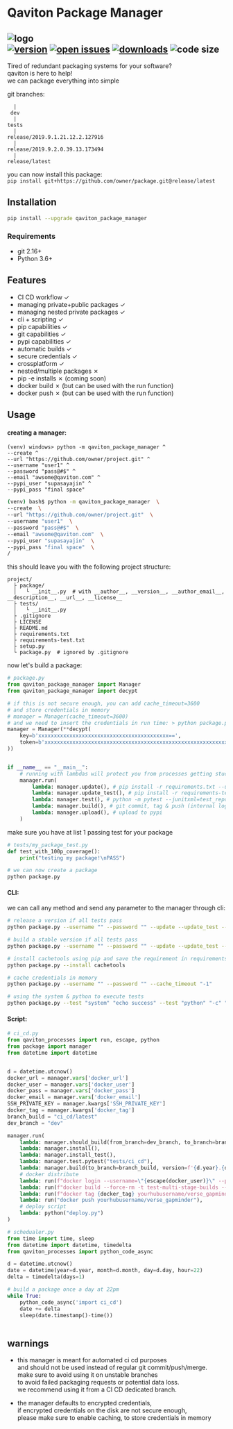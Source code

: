 # Qaviton Package Manager
![logo](https://www.qaviton.com/wp-content/uploads/logo-svg.svg)  
[![version](https://img.shields.io/pypi/v/qaviton_package_manager.svg)](https://pypi.python.org/pypi)
[![open issues](https://img.shields.io/github/issues/qaviton/qaviton_package_manager)](https://github/issues-raw/qaviton/qaviton_package_manager)
[![downloads](https://img.shields.io/pypi/dm/qaviton_package_manager.svg)](https://pypi.python.org/pypi)
![code size](https://img.shields.io/github/languages/code-size/qaviton/qaviton_package_manager)
-------------------------  
  
Tired of redundant packaging systems for your software?  
qaviton is here to help!  
we can package everything into simple  
  
git branches:  
```
  |
 dev
  |
tests
  |  
release/2019.9.1.21.12.2.127916      
  |
release/2019.9.2.0.39.13.173494     
  |
release/latest
```  
you can now install this package:  
```pip install git+https://github.com/owner/package.git@release/latest```  
  
## Installation  
```sh  
pip install --upgrade qaviton_package_manager
```  

### Requirements
- git 2.16+  
- Python 3.6+  
  
## Features  
* CI CD workflow ✓  
* managing private+public packages ✓  
* managing nested private packages ✓  
* cli + scripting ✓  
* pip capabilities ✓  
* git capabilities ✓  
* pypi capabilities ✓  
* automatic builds ✓  
* secure credentials ✓  
* crossplatform ✓  
* nested/multiple packages ✗  
* pip -e installs ✗ (coming soon)  
* docker build ✗ (but can be used with the run function)  
* docker push ✗ (but can be used with the run function)  
  
## Usage  
  
#### creating a manager:  
```
(venv) windows> python -m qaviton_package_manager ^
--create ^
--url "https://github.com/owner/project.git" ^
--username "user1" ^
--password "pass@#$" ^
--email "awsome@qaviton.com" ^
--pypi_user "supasayajin" ^
--pypi_pass "final space" 
```  
```bash
(venv) bash$ python -m qaviton_package_manager  \
--create  \
--url "https://github.com/owner/project.git"  \
--username "user1"  \
--password "pass@#$"  \
--email "awsome@qaviton.com"  \
--pypi_user "supasayajin"  \
--pypi_pass "final space"  \
/
```  
this should leave you with the following project structure:
```
project/
  ├ package/
  │   └ __init__.py  # with __author__, __version__, __author_email__, __description__, __url__, __license__
  ├ tests/
  │   └ __init__.py
  ├ .gitignore
  ├ LICENSE 
  ├ README.md
  ├ requirements.txt
  ├ requirements-test.txt
  ├ setup.py
  └ package.py  # ignored by .gitignore
```
now let's build a package:  
```python
# package.py
from qaviton_package_manager import Manager
from qaviton_package_manager import decypt

# if this is not secure enough, you can add cache_timeout=3600 
# and store credentials in memory
# manager = Manager(cache_timeout=3600)  
# and we need to insert the credentials in run time: > python package.py --username "x"  --password "z"
manager = Manager(**decypt(
    key=b'xxxxxxxxxxxxxxxxxxxxxxxxxxxxxxxxxxxxxxxxxx==',
    token=b'xxxxxxxxxxxxxxxxxxxxxxxxxxxxxxxxxxxxxxxxxxxxxxxxxxxxxxxxxxxxxxxxxxxxxxxxxxxxxxxxxxxxxxxxxxxxxxxxxxxxxxxxxxxxxxxxxxxxxxxxxxxxxxxxxx==',
))


if __name__ == "__main__":
    # running with lambdas will protect you from processes getting stuck
    manager.run(
        lambda: manager.update(), # pip install -r requirements.txt --upgrade
        lambda: manager.update_test(), # pip install -r requirements-test.txt --upgrade
        lambda: manager.test(), # python -m pytest --junitxml=test_report.xml tests
        lambda: manager.build(), # git commit, tag & push (internal logic is more complicated)
        lambda: manager.upload(), # upload to pypi
    )

```  
make sure you have at list 1 passing test for your package 
```python
# tests/my_package_test.py
def test_with_100p_coverage():
    print("testing my package!\nPASS")
```
```bash
# we can now create a package
python package.py
```  
  
#### CLI:  
we can call any method and send any parameter to the manager through cli:
```bash
# release a version if all tests pass
python package.py --username "" --password "" --update --update_test --test --build --upload

# build a stable version if all tests pass
python package.py --username "" --password "" --update --update_test --test --build "stable/latest"

# install cachetools using pip and save the requirement in requirements.txt
python package.py --install cachetools

# cache credentials in memory
python package.py --username "" --password "" --cache_timeout "-1"

# using the system & python to execute tests
python package.py --test "system" "echo success" --test "python" "-c" "print(\"py success\");"
```  
  
#### Script:  
```python
# ci_cd.py
from qaviton_processes import run, escape, python
from package import manager
from datetime import datetime


d = datetime.utcnow()
docker_url = manager.vars['docker_url']
docker_user = manager.vars['docker_user']
docker_pass = manager.vars['docker_pass']
docker_email = manager.vars['docker_email']
SSH_PRIVATE_KEY = manager.kwargs['SSH_PRIVATE_KEY']
docker_tag = manager.kwargs['docker_tag']
branch_build = "ci_cd/latest"
dev_branch = "dev"

manager.run(
    lambda: manager.should_build(from_branch=dev_branch, to_branch=branch_build),
    lambda: manager.install(),
    lambda: manager.install_test(),
    lambda: manager.test.pytest("tests/ci_cd"),
    lambda: manager.build(to_branch=branch_build, version=f'{d.year}.{d.month}.{d.day}'),
    # docker distribute
    lambda: run(f"docker login --username=\"{escape(docker_user)}\" --password=\"{escape(docker_pass)}\" --email=\"{escape(docker_email)}\" \"{escape(docker_url)}\""),
    lambda: run(f"docker build --force-rm -t test-multi-stage-builds --build-arg SSH_PRIVATE_KEY=\"{escape(SSH_PRIVATE_KEY)}\" ."),
    lambda: run(f"docker tag {docker_tag} yourhubusername/verse_gapminder:firsttry"),
    lambda: run("docker push yourhubusername/verse_gapminder"),
    # deploy script
    lambda: python("deploy.py")    
)
```
```python
# schedualer.py
from time import time, sleep
from datetime import datetime, timedelta
from qaviton_processes import python_code_async

d = datetime.utcnow()
date = datetime(year=d.year, month=d.month, day=d.day, hour=22)
delta = timedelta(days=1)

# build a package once a day at 22pm
while True:
    python_code_async('import ci_cd')
    date += delta
    sleep(date.timestamp()-time())
    
```  
  
  
## warnings  
* this manager is meant for automated ci cd purposes  
and should not be used instead of regular git commit/push/merge.  
make sure to avoid using it on unstable branches  
to avoid failed packaging requests or potential data loss.  
we recommend using it from a CI CD dedicated branch.  
  
* the manager defaults to encrypted credentials,  
if encrypted credentials on the disk are not secure enough,  
please make sure to enable caching, to store credentials in memory  
